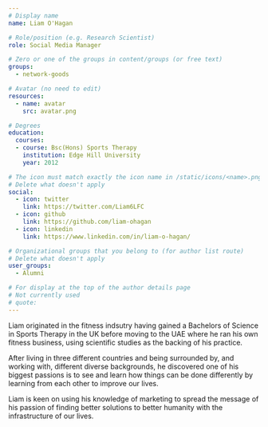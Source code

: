 ```yaml
---
# Display name
name: Liam O'Hagan

# Role/position (e.g. Research Scientist)
role: Social Media Manager

# Zero or one of the groups in content/groups (or free text)
groups:
  - network-goods

# Avatar (no need to edit)
resources:
  - name: avatar
    src: avatar.png

# Degrees
education:
  courses:
  - course: Bsc(Hons) Sports Therapy
    institution: Edge Hill University
    year: 2012

# The icon must match exactly the icon name in /static/icons/<name>.png
# Delete what doesn't apply
social:
  - icon: twitter
    link: https://twitter.com/Liam6LFC
  - icon: github
    link: https://github.com/liam-ohagan
  - icon: linkedin
    link: https://www.linkedin.com/in/liam-o-hagan/  

# Organizational groups that you belong to (for author list route)
# Delete what doesn't apply
user_groups:
  - Alumni

# For display at the top of the author details page
# Not currently used
# quote:
---
```


Liam originated in the fitness indsutry having gained a Bachelors of Science in Sports Therapy in the UK before moving to the UAE where he ran his own fitness business, using scientific studies as the backing of his practice.

After living in three different countries and being surrounded by, and working with, different diverse backgrounds, he discovered one of his biggest passions is to see and learn how things can be done differently by learning from each other to improve our lives.

Liam is keen on using his knowledge of marketing to spread the message of his passion of finding better solutions to better humanity with the infrastructure of our lives.
